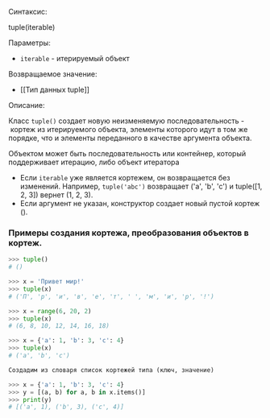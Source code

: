  Синтаксис:

tuple(iterable)

 Параметры:

- `iterable` - итерируемый объект

 Возвращаемое значение:

- [[Тип данных tuple]]

 Описание:

Класс `tuple()` создает новую неизменяемую последовательность - кортеж
из итерируемого объекта, элементы которого идут в том же порядке, что и элементы переданного в качестве аргумента объекта.

Объектом может быть последовательность или контейнер, который поддерживает итерацию, либо объект итератора

- Если `iterable` уже является кортежем, он возвращается без изменений. Например, `tuple('abc')` возвращает ('a', 'b', 'c') и tuple(\[1, 2, 3]) вернет (1, 2, 3).
- Если аргумент не указан, конструктор создает новый пустой кортеж ().

### Примеры создания кортежа, преобразования объектов в кортеж.

```python
>>> tuple()
# ()

>>> x = 'Привет мир!'
>>> tuple(x)
# ('П', 'р', 'и', 'в', 'е', 'т', ' ', 'м', 'и', 'р', '!')

>>> x = range(6, 20, 2)
>>> tuple(x)
# (6, 8, 10, 12, 14, 16, 18)

>>> x = {'a': 1, 'b': 3, 'c': 4}
>>> tuple(x)
# ('a', 'b', 'c')

Создадим из словаря список кортежей типа (ключ, значение)

>>> x = {'a': 1, 'b': 3, 'c': 4}
>>> y = [(a, b) for a, b in x.items()]
>>> print(y)
# [('a', 1), ('b', 3), ('c', 4)]
```
